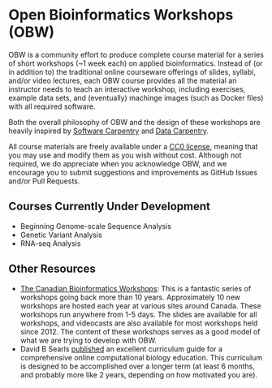 # Open Bioinformatics Workshops (OBW)
OBW is a community effort to produce complete course material for a series of short workshops (~1 week each) on applied bioinformatics. Instead of (or in addition to) the traditional online courseware offerings of slides, syllabi, and/or video lectures, each OBW course provides all the material an instructor needs to teach an interactive workshop, including exercises, example data sets, and (eventually) machinge images (such as Docker files) with all required software.

Both the overall philosophy of OBW and the design of these workshops are heavily inspired by [Software Carpentry](http://software-carpentry.org/) and [Data Carpentry](http://www.datacarpentry.org/). 

All course materials are freely available under a [CC0 license](https://creativecommons.org/publicdomain/zero/1.0/), meaning that you may use and modify them as you wish without cost. Although not required, we do appreciate when you acknowledge OBW, and we encourage you to submit suggestions and improvements as GitHub Issues and/or Pull Requests.

## Courses Currently Under Development

* Beginning Genome-scale Sequence Analysis
* Genetic Variant Analysis
* RNA-seq Analysis

## Other Resources

* [The Canadian Bioinformatics Workshops](https://bioinformatics.ca/): This is a fantastic series of workshops going back more than 10 years. Approximately 10 new workshops are hosted each year at various sites around Canada. These workshops run anywhere from 1-5 days. The slides are available for all workshops, and videocasts are also available for most workshops held since 2012. The content of these workshops serves as a good model of what we are trying to develop with OBW.
* David B Searls [published](http://journals.plos.org/ploscompbiol/article?id=10.1371/journal.pcbi.1003662#pcbi.1003662.s001) an excellent curriculum guide for a comprehensive online computational biology education. This curriculum is designed to be accomplished over a longer term (at least 6 months, and probably more like 2 years, depending on how motivated you are).
